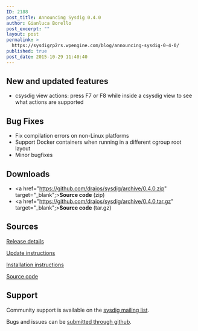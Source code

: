 ```yaml
---
ID: 2188
post_title: Announcing Sysdig 0.4.0
author: Gianluca Borello
post_excerpt: ""
layout: post
permalink: >
  https://sysdigrp2rs.wpengine.com/blog/announcing-sysdig-0-4-0/
published: true
post_date: 2015-10-29 11:40:40
---
```

## New and updated features

*   csysdig view actions: press F7 or F8 while inside a csysdig view to see what actions are supported

## Bug Fixes

*   Fix compilation errors on non-Linux platforms
*   Support Docker containers when running in a different cgroup root layout
*   Minor bugfixes

## Downloads

*   <a href="https://github.com/draios/sysdig/archive/0.4.0.zip" target="_blank";>**Source code** (zip)</a>
*   <a href="https://github.com/draios/sysdig/archive/0.4.0.tar.gz" target="_blank";>**Source code** (tar.gz)</a>

## Sources

[Release details][1]

[Update instructions][2]

[Installation instructions][3]

[Source code][4]

## Support

Community support is available on the [sysdig mailing list][5].

Bugs and issues can be [submitted through github][6].

 [1]: https://github.com/draios/sysdig/releases
 [2]: https://github.com/draios/sysdig/wiki/Sysdig%20Update%20and%20Uninstall
 [3]: http://www.sysdig.org/install/
 [4]: https://github.com/draios/sysdig
 [5]: https://groups.google.com/forum/#!forum/sysdig
 [6]: https://github.com/draios/sysdig/issues?state=open